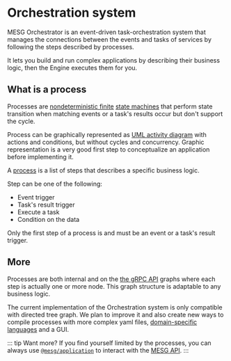 # Orchestration system

MESG Orchestrator is an event-driven task-orchestration system that manages the connections between the events and tasks of services by following the steps described by processes.

It lets you build and run complex applications by describing their business logic, then the Engine executes them for you.

<!-- TODO: Add schema on process -->

## What is a process

Processes are [nondeterministic finite](https://en.wikipedia.org/wiki/Nondeterministic_finite_automaton) [state machines](https://en.wikipedia.org/wiki/Finite-state_machine) that perform state transition when matching events or a task's results occur but don't support the cycle.

Process can be graphically represented as [UML activity diagram](https://en.wikipedia.org/wiki/Activity_diagram) with actions and conditions, but without cycles and concurrency. Graphic representation is a very good first step to conceptualize an application before implementing it.

A [process](process-file.md) is a list of steps that describes a specific business logic.

Step can be one of the following:
- Event trigger
- Task's result trigger
- Execute a task
- Condition on the data

Only the first step of a process is and must be an event or a task's result trigger.

## More

Processes are both internal and on the [the gRPC API](../../api/process.md) graphs where each step is actually one or more node. This graph structure is adaptable to any business logic.

The current implementation of the Orchestration system is only compatible with directed tree graph. We plan to improve it and also create new ways to compile processes with more complex yaml files, [domain-specific languages](https://en.wikipedia.org/wiki/Domain-specific_language) and a GUI.

::: tip Want more?
If you find yourself limited by the processes, you can always use [`@mesg/application`](https://www.npmjs.com/package/@mesg/application) to interact with the [MESG API](/api/service).
:::
